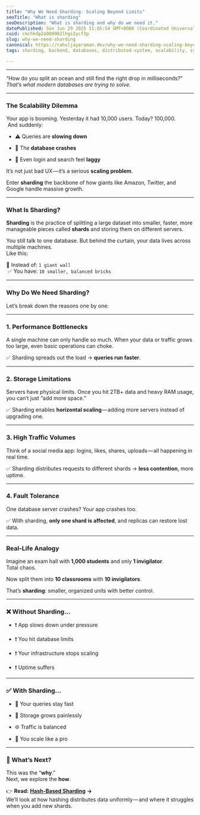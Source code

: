 ```yaml
---
title: "Why We Need Sharding: Scaling Beyond Limits"
seoTitle: "What is sharding"
seoDescription: "What is sharding and why do we need it."
datePublished: Sun Jun 29 2025 11:05:54 GMT+0000 (Coordinated Universal Time)
cuid: cmchkdp2o000902lhgi2ycf3p
slug: why-we-need-sharding
canonical: https://rahuljayaraman.dev/why-we-need-sharding-scaling-beyond-limits-4ac466546fa8
tags: sharding, backend, databases, distributed-system, scalability, system-design

---
```


---

“How do you split an ocean and still find the right drop in milliseconds?”  
*That’s what modern databases are trying to solve.*

---

### The Scalability Dilemma

Your app is booming. Yesterday it had 10,000 users. Today? 100,000.  
 And suddenly:

* ⚠️ Queries are **slowing down**
    
* 🛑 The **database crashes**
    
* 🐌 Even login and search feel **laggy**
    

It’s not just bad UX — it’s a serious **scaling problem**.

Enter **sharding** the backbone of how giants like Amazon, Twitter, and Google handle massive growth.

---

### What Is Sharding?

**Sharding** is the practice of splitting a large dataset into smaller, faster, more manageable pieces called **shards** and storing them on different servers.

You still talk to one database. But behind the curtain, your data lives across multiple machines.  
Like this:

🧱 Instead of: `1 giant wall`  
 ✅ You have: `10 smaller, balanced bricks`

---

### Why Do We Need Sharding?

Let’s break down the reasons one by one:

---

### 1\. Performance Bottlenecks

A single machine can only handle so much. When your data or traffic grows too large, even basic operations can choke.

✅ Sharding spreads out the load → **queries run faster**.

---

### 2\. Storage Limitations

Servers have physical limits. Once you hit 2TB+ data and heavy RAM usage, you can’t just “add more space.”

✅ Sharding enables **horizontal scaling** — adding more servers instead of upgrading one.

---

### 3\. High Traffic Volumes

Think of a social media app: logins, likes, shares, uploads — all happening in real time.

✅ Sharding distributes requests to different shards → **less contention**, more uptime.

---

### 4\. Fault Tolerance

One database server crashes? Your app crashes too.

✅ With sharding, **only one shard is affected**, and replicas can restore lost data.

---

### Real-Life Analogy

Imagine an exam hall with **1,000 students** and only **1 invigilator**.  
Total chaos.

Now split them into **10 classrooms** with **10 invigilators**.

That’s **sharding**: smaller, organized units with better control.

---

### ❌ Without Sharding…

* ❗ App slows down under pressure
    
* ❗ You hit database limits
    
* ❗ Your infrastructure stops scaling
    
* ❗ Uptime suffers
    

---

### ✅ With Sharding…

* 🚀 Your queries stay fast
    
* 🧠 Storage grows painlessly
    
* 🌐 Traffic is balanced
    
* 💪 You scale like a pro
    

---

### 🧭 What’s Next?

This was the “**why**.”  
Next, we explore the **how**.

👉 **Read:** [**Hash-Based Sharding**](https://blog.rahuljayaraman.dev/hash-based-sharding) **→**  
We’ll look at how hashing distributes data uniformly — and where it struggles when you add new shards.